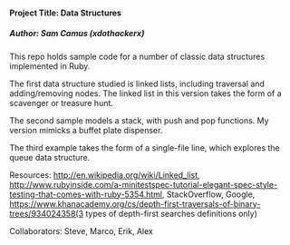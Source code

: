 <h4>Project Title: Data Structures</h4>
<h5>Author: Sam Camus (xdothackerx) </h5>

This repo holds sample code for a number of classic data structures implemented in Ruby.

The first data structure studied is linked lists, including traversal and adding/removing nodes. The linked list in this version takes the form of a scavenger or treasure hunt.

The second sample models a stack, with push and pop functions. My version mimicks a buffet plate dispenser.

The third example takes the form of a single-file line, which explores the queue data structure.

Resources: http://en.wikipedia.org/wiki/Linked_list, http://www.rubyinside.com/a-minitestspec-tutorial-elegant-spec-style-testing-that-comes-with-ruby-5354.html, StackOverflow, Google, https://www.khanacademy.org/cs/depth-first-traversals-of-binary-trees/934024358(3 types of depth-first searches definitions only)

Collaborators: Steve, Marco, Erik, Alex
